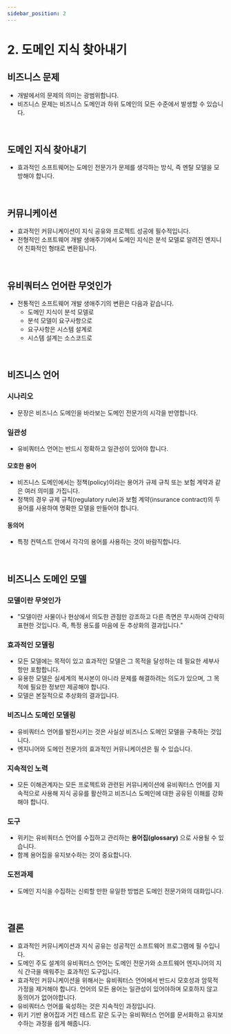```yaml
---
sidebar_position: 2
---
```


# 2. 도메인 지식 찾아내기

## 비즈니스 문제

- 개발에서의 문제의 의미는 광범위합니다.
- 비즈니스 문제는 비즈니스 도메인과 하위 도메인의 모든 수준에서 발생할 수 있습니다.

<br/>

## 도메인 지식 찾아내기

- 효과적인 소프트웨어는 도메인 전문가가 문제를 생각하는 방식, 즉 멘탈 모델을 모방해야 합니다.

<br/>

## 커뮤니케이션

- 효과적인 커뮤니케이션이 지식 공유와 프로젝트 성공에 필수적입니다.
- 전형적인 소프트웨어 개발 생애주기에서 도메인 지식은 분석 모델로 알려진 엔지니어 친화적인 형태로 변환됩니다.

<br/>

## 유비쿼터스 언어란 무엇인가

- 전통적인 소프트웨어 개발 생애주기의 변환은 다음과 같습니다.
  - 도메인 지식이 분석 모델로
  - 분석 모델이 요구사항으로
  - 요구사항은 시스템 설계로
  - 시스템 설계는 소스코드로

<br/>

## 비즈니스 언어

### 시나리오

- 문장은 비즈니스 도메인을 바라보는 도메인 전문가의 시각을 반영합니다.

### 일관성

- 유비쿼터스 언어는 반드시 정확하고 일관성이 있어야 합니다.

#### 모호한 용어

- 비즈니스 도메인에서는 정책(policy)이라는 용어가 규제 규칙 또는 보험 계약과 같은 여러 의미를 가집니다.
- 정책의 경우 규제 규칙(regulatory rule)과 보험 계약(insurance contract)의 두 용어를 사용하여 명확한 모델을 만들어야 합니다.

#### 동의어

- 특정 컨텍스트 안에서 각각의 용어를 사용하는 것이 바람직합니다.

<br/>

## 비즈니스 도메인 모델

### 모델이란 무엇인가

- "모델이란 사물이나 현상에서 의도한 관점만 강조하고 다른 측면은 무시하여 간략히 표현한 것입니다. 즉, 특정 용도를 마음에 둔 추상화의 결과입니다."

### 효과적인 모델링

- 모든 모델에는 목적이 있고 효과적인 모델은 그 목적을 달성하는 데 필요한 세부사항만 포함합니다.
- 유용한 모델은 실세계의 복사본이 아니라 문제를 해결하려는 의도가 있으며, 그 목적에 필요한 정보만 제공해야 합니다.
- 모델은 본질적으로 추상화의 결과입니다.

### 비즈니스 도메인 모델링

- 유비쿼터스 언어를 발전시키는 것은 사실상 비즈니스 도메인 모델을 구축하는 것입니다.
- 엔지니어와 도메인 전문가의 효과적인 커뮤니케이션은 필 수 있습니다.

### 지속적인 노력

- 모든 이해관계자는 모든 프로젝트와 관련된 커뮤니케이션에 유비쿼터스 언어를 지속적으로 사용해 지식 공유를 활산하고 비즈니스 도메인에 대한 공유된 이해를 강화해야 합니다.

### 도구

- 위키는 유비쿼터스 언어를 수집하고 관리하는 **용어집(glossary)** 으로 사용될 수 있습니다.
- 함께 용어집을 유지보수하는 것이 중요합니다.

### 도전과제

- 도메인 지식을 수집하는 신뢰할 만한 유일한 방법은 도메인 전문가와의 대화입니다.

<br/>

## 결론

- 효과적인 커뮤니케이션과 지식 공유는 성공적인 소프트웨어 프로그램에 필 수입니다.
- 도메인 주도 설계의 유비쿼터스 언어는 도메인 전문가와 소프트웨어 엔지니어의 지식 간극을 매워주는 효과적인 도구입니다.
- 효과적인 커뮤니케이션을 위해서는 유비쿼터스 언어에서 반드시 모호성과 암묵적 가정을 제거해야 합니다. 언어의 모든 용어는 일관성이 있어야하며 모호하지 않고 동의어가 없어야합니다.
- 유비쿼터스 언어를 육성하는 것은 지속적인 과정입니다.
- 위키 기반 용어집과 거킨 테스트 같은 도구는 유비쿼터스 언어를 문서화하고 유지보수하는 과정을 쉽게 해줍니다.